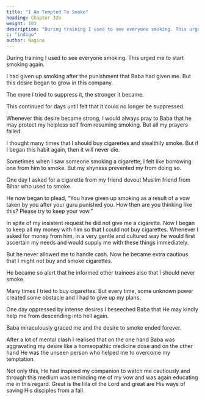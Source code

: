 ```yaml
---
title: "I Am Tempted To Smoke"
heading: Chapter 32b
weight: 103
description: "During training I used to see everyone smoking. This urged me to start smoking again"
c: "indigo"
author: Nagina
---
```




During training I used to see everyone smoking. This urged me to start smoking again.

I had given up smoking after the punishment that Baba had given me. But this desire began to grow in this company.

The more I tried to suppress it, the stronger it became. 

This continued for days until felt that it could no longer be suppressed.

Whenever this desire became strong, I would always pray to Baba that he may protect my helpless self from resuming smoking. But all my prayers failed. 

I thought many times that I should buy cigarettes and stealthily smoke. But if I began this habit again, then it will never die. 

<!-- I had given it up only after punishment from Baba on this score Many arguments for and against would come to my mind in regard to smoking but all arguments appeared to fail before the strength of my desire.  -->

Sometimes when I saw someone smoking a cigarette, I felt like borrowing one from him to smoke. But my shyness prevented my from doing so.

<!-- After continuous suppression of this desire, extremely ugly ideas began to creep in my mind. I felt like picking up a stub and smoking it. 

These thoughts filled me with self-loathing and condemnation. 

In spite of such severe struggle in the mind, it appeared that some power was creating the right type of ideas and arguments in my mind to enable me to withstand my rising powerful desire. -->

One day I asked for a cigarette from my friend devout Muslim friend from Bihar who used to smoke. 

<!-- He knew the circumstances under which I had given up smoking, and so he asked what I would do with a cigarette. I said I would smoke.

He looked at me in surprise and said, “ What are you saying?” 

I told him that I was serious about starting smoking again. -->

He now began to plead, “You have given up smoking as a result of a vow taken by you after your guru punished you. How then are you thinking like this? Please try to keep your vow.”


In spite of my insistent request he did not give me a cigarette. Now I began to
keep all my money with him so that I could not buy cigarettes. Whenever I asked for
money from him, in a very gentle and cultured way he would first ascertain my needs
and would supply me with these things immediately. 

But he never allowed me to handle cash. Now he became extra cautious that I might not buy and smoke cigarettes. 

He became so alert that he informed other trainees also that I should never smoke.

Many times I tried to buy cigarettes. But every time, some unknown power created some obstacle and I had to give up my plans. 

One day oppressed by intense desires I beseeched Baba that He may kindly help me from descending into hell again.

Baba miraculously graced me and the desire to smoke ended forever.

After a lot of mental clash I realised that on the one hand Baba was aggravating my desire like a homeopathic medicine dose and on the other hand He was the unseen person who helped me to overcome my temptation. 

Not only this, He had inspired my companion to watch me cautiously and through this medium was reminding me of my vow and was again educating me in this regard. Great is the liila of the Lord and great are His ways of saving His disciples from a fall.

<!-- Now and then I remember these graces of Baba and remain absorbed in His thought for hours.
My prayer is, “Oh Lord, protect me like this always and whenever I stagger or
fall, support me to get up and walk again.” -->

<!-- Salutations to Baba the First Vibrational Principle Who Is
Highly Respectable -->
